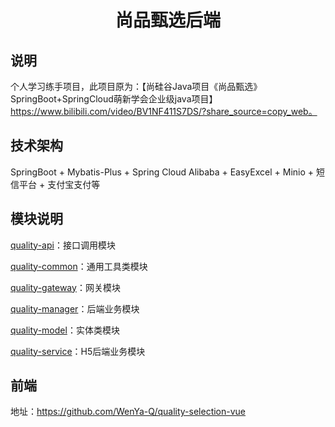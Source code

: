 <div align="center">
<h1>尚品甄选后端</h1>
</div>

## 说明

个人学习练手项目，此项目原为：【尚硅谷Java项目《尚品甄选》 SpringBoot+SpringCloud萌新学会企业级java项目】 https://www.bilibili.com/video/BV1NF411S7DS/?share_source=copy_web。



## 技术架构

SpringBoot +  Mybatis-Plus + Spring Cloud Alibaba + EasyExcel + Minio + 短信平台 + 支付宝支付等



## 模块说明

 [quality-api](D:\GitHub\quality-selection\quality-api)：接口调用模块

 [quality-common](D:\GitHub\quality-selection\quality-common)：通用工具类模块

 [quality-gateway](D:\GitHub\quality-selection\quality-gateway)：网关模块

 [quality-manager](D:\GitHub\quality-selection\quality-manager)：后端业务模块

 [quality-model](D:\GitHub\quality-selection\quality-model)：实体类模块

 [quality-service](D:\GitHub\quality-selection\quality-service)：H5后端业务模块



## 前端

地址：https://github.com/WenYa-Q/quality-selection-vue